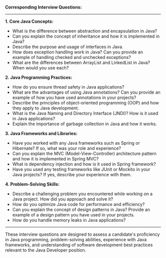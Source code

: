 
**Corresponding Interview Questions:**

---

**1. Core Java Concepts:**

- What is the difference between abstraction and encapsulation in Java?
- Can you explain the concept of inheritance and how it is implemented in Java?
- Describe the purpose and usage of interfaces in Java.
- How does exception handling work in Java? Can you provide an example of handling checked and unchecked exceptions?
- What are the differences between ArrayList and LinkedList in Java? When would you use each?

**2. Java Programming Practices:**

- How do you ensure thread safety in Java applications?
- What are the advantages of using Java annotations? Can you provide an example of how you have used annotations in your projects?
- Describe the principles of object-oriented programming (OOP) and how they apply to Java development.
- What is the Java Naming and Directory Interface (JNDI)? How is it used in Java applications?
- Explain the importance of garbage collection in Java and how it works.

**3. Java Frameworks and Libraries:**

- Have you worked with any Java frameworks such as Spring or Hibernate? If so, what was your role and experience?
- Can you explain the MVC (Model-View-Controller) architecture pattern and how it is implemented in Spring MVC?
- What is dependency injection and how is it used in Spring framework?
- Have you used any testing frameworks like JUnit or Mockito in your Java projects? If yes, describe your experience with them.

**4. Problem-Solving Skills:**

- Describe a challenging problem you encountered while working on a Java project. How did you approach and solve it?
- How do you optimize Java code for performance and efficiency?
- Can you explain the concept of design patterns in Java? Provide an example of a design pattern you have used in your projects.
- How do you handle memory leaks in Java applications?

---

These interview questions are designed to assess a candidate's proficiency in Java programming, problem-solving abilities, experience with Java frameworks, and understanding of software development best practices relevant to the Java Developer position.